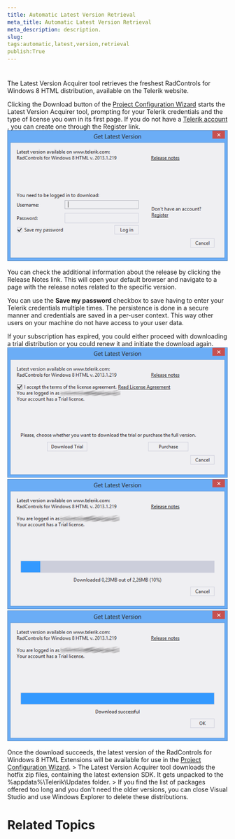 ```yaml
---
title: Automatic Latest Version Retrieval
meta_title: Automatic Latest Version Retrieval
meta_description: description.
slug: 
tags:automatic,latest,version,retrieval
publish:True
---
```



# 

The Latest Version Acquirer tool retrieves the freshest RadControls for Windows 8 HTML distribution,
					available on the Telerik website.
				

Clicking the Download button of the [Project Configuration Wizard](5a738803-b8c4-405c-aceb-4ddf281ba378) starts the Latest 
					Version Acquirer tool,
					prompting for your Telerik credentials and the type of license you own in its first page.
					If you do not have a
					[Telerik account](http://www.telerik.com/account/)
					, you can create one through the Register link.
				![latestversionacquirer login](../Media/VisualStudioExtensions\latestversionacquirer_login.png)

You can check the additional information about the release by clicking the Release Notes link.
					This will open your default browser and navigate to a page with the release notes related to the specific version.
				

You can use the __Save my password__ checkbox to save having to enter your Telerik credentials multiple times.
					The persistence is done in a secure manner and credentials are saved in a per-user context. This way other users on your machine
					do not have access to your user data.
				

If your subscription has expired, you could either proceed with downloading a trial distribution or you
					could renew it and initiate the download again.
				![latestversionacquirer trial](../Media/VisualStudioExtensions\latestversionacquirer_trial.png)![latestversionacquirer downloading](../Media/VisualStudioExtensions\latestversionacquirer_downloading.png)![latestversionacquirer success](../Media/VisualStudioExtensions\latestversionacquirer_success.png)

Once the download succeeds, the latest version of the RadControls for Windows 8 HTML Extensions will be available for use
					in the [Project Configuration Wizard](5a738803-b8c4-405c-aceb-4ddf281ba378).
				>
						The Latest Version Acquirer tool downloads the hotfix zip files, containing the latest extension SDK. It gets unpacked to
						the <literal xmlns="http://ddue.schemas.microsoft.com/authoring/2003/5">%appdata%\Telerik\Updates</literal> folder.
					>
						If you find the list of packages offered too long and you don't need the older versions, you can
						close Visual Studio and use Windows Explorer to delete these distributions.
					

# Related Topics
